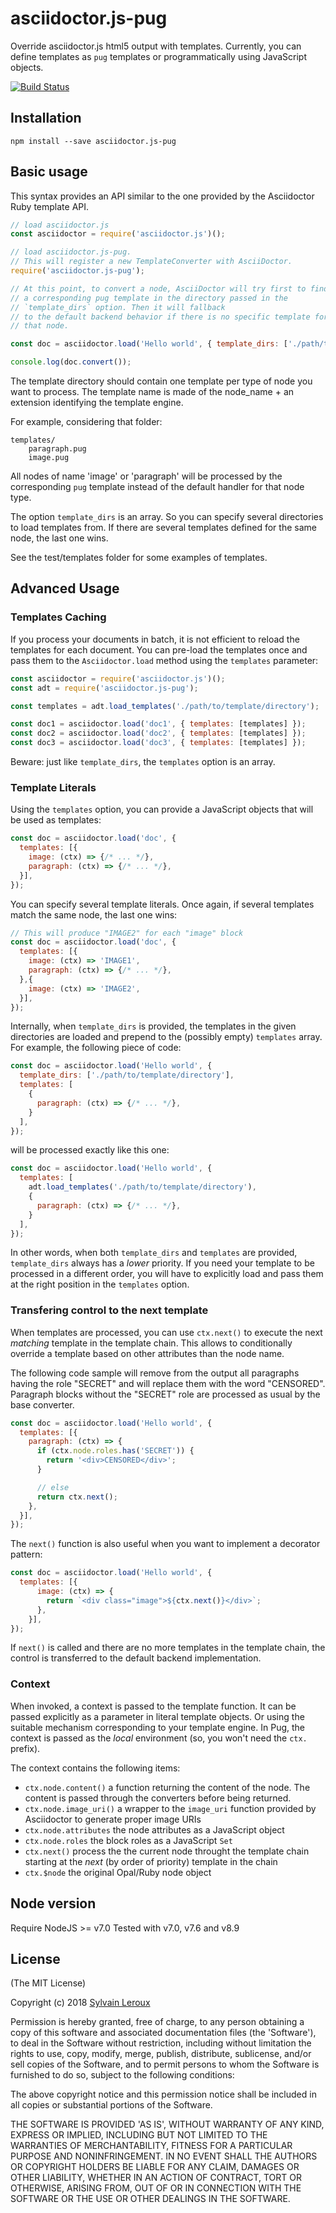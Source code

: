 asciidoctor.js-pug
==================

Override asciidoctor.js html5 output with templates.
Currently, you can define templates as `pug` templates or programmatically using JavaScript objects.


[![Build Status](https://travis-ci.org/s-leroux/asciidoctor.js-pug.png?branch=master)](https://travis-ci.org/s-leroux/asciidoctor.js-pug)

## Installation

    npm install --save asciidoctor.js-pug


## Basic usage
This syntax provides an API similar to the one provided by the Asciidoctor Ruby template API.

```js
// load asciidoctor.js
const asciidoctor = require('asciidoctor.js')();

// load asciidoctor.js-pug.
// This will register a new TemplateConverter with AsciiDoctor.
require('asciidoctor.js-pug');

// At this point, to convert a node, AsciiDoctor will try first to find
// a corresponding pug template in the directory passed in the
// `template_dirs` option. Then it will fallback
// to the default backend behavior if there is no specific template for
// that node.

const doc = asciidoctor.load('Hello world', { template_dirs: ['./path/to/template/directory'] });

console.log(doc.convert());
```

The template directory should contain one template per type of node you want to process. The template name is made of the node_name + an extension identifying the template engine.

For example, considering that folder:

    templates/
        paragraph.pug
        image.pug

All nodes of name 'image' or 'paragraph' will be processed by the corresponding `pug` template instead of the default handler for that node type.

The option `template_dirs` is an array. So you can specify several directories to load templates from. If there are several templates defined for the same node, the last one wins.


See the test/templates folder for some examples of templates.

## Advanced Usage
### Templates Caching
If you process your documents in batch, it is not efficient to reload the templates for each document. You can pre-load the templates once and pass them to the `Asciidoctor.load` method using the `templates` parameter:

```js
const asciidoctor = require('asciidoctor.js')();
const adt = require('asciidoctor.js-pug');

const templates = adt.load_templates('./path/to/template/directory');

const doc1 = asciidoctor.load('doc1', { templates: [templates] });
const doc2 = asciidoctor.load('doc2', { templates: [templates] });
const doc3 = asciidoctor.load('doc3', { templates: [templates] });
```

Beware: just like `template_dirs`, the `templates` option is an array.

### Template Literals
Using the `templates` option, you can provide a JavaScript objects that will be used as templates:

```js
const doc = asciidoctor.load('doc', {
  templates: [{
    image: (ctx) => {/* ... */},
    paragraph: (ctx) => {/* ... */},
  }],
});
```

You can specify several template literals. Once again, if several templates match the same node, the last one wins:

```js
// This will produce "IMAGE2" for each "image" block
const doc = asciidoctor.load('doc', {
  templates: [{
    image: (ctx) => 'IMAGE1',
    paragraph: (ctx) => {/* ... */},
  },{
    image: (ctx) => 'IMAGE2',
  }],
});
```

Internally, when `template_dirs` is provided, the templates in the given directories are loaded and prepend to the (possibly empty) `templates` array.
For example, the following piece of code:

```js
const doc = asciidoctor.load('Hello world', {
  template_dirs: ['./path/to/template/directory'],
  templates: [
    {
      paragraph: (ctx) => {/* ... */},
    }
  ],
});
```

will be processed exactly like this one:

```js
const doc = asciidoctor.load('Hello world', {
  templates: [
    adt.load_templates('./path/to/template/directory'),
    {
      paragraph: (ctx) => {/* ... */},
    }
  ],
});
```

In other words, when both `template_dirs` and `templates` are provided, `template_dirs` always has a _lower_ priority. If you need your template to be processed in a different order, you will have to explicitly load and pass them at the right position in the `templates` option.

### Transfering control to the next template
When templates are processed, you can use `ctx.next()` to execute the next _matching_ template in the template chain. This allows to conditionally override a template based on other attributes than the node name.

The following code sample will remove from the output all paragraphs having the role "SECRET" and will replace them with the word "CENSORED". Paragraph blocks without the "SECRET" role are processed as usual by the base converter.

```js
const doc = asciidoctor.load('Hello world', {
  templates: [{
    paragraph: (ctx) => {
      if (ctx.node.roles.has('SECRET')) {
        return '<div>CENSORED</div>';
      }

      // else
      return ctx.next();
    },
  }],
});
```

The `next()` function is also useful when you want to implement a decorator pattern:

```js
const doc = asciidoctor.load('Hello world', {
  templates: [{
      image: (ctx) => {
        return `<div class="image">${ctx.next()}</div>`;
      },
    }],
});
```

If `next()` is called and there are no more templates in the template chain, the control is transferred to the default backend implementation.

### Context
When invoked, a context is passed to the template function. It can be passed explicitly as a parameter in literal template objects. Or using the suitable mechanism corresponding to your template engine. In Pug, the context is passed as the _local_ environment (so, you won't need the `ctx.` prefix).

The context contains the following items:

* `ctx.node.content()` a function returning the content of the node. The content is passed through the converters before being returned.
* `ctx.node.image_uri()` a wrapper to the `image_uri` function provided by Asciidoctor to generate proper image URIs
* `ctx.node.attributes` the node attributes as a JavaScript object
* `ctx.node.roles` the block roles as a JavaScript `Set`
* `ctx.next()` process the the current node throught the template chain starting at the _next_ (by order of priority) template in the chain
* `ctx.$node` the original Opal/Ruby node object


## Node version
Require NodeJS >= v7.0
Tested with v7.0, v7.6 and v8.9

## License

(The MIT License)

Copyright (c) 2018 [Sylvain Leroux](mailto:sylvain@chicoree.fr)

Permission is hereby granted, free of charge, to any person obtaining
a copy of this software and associated documentation files (the
'Software'), to deal in the Software without restriction, including
without limitation the rights to use, copy, modify, merge, publish,
distribute, sublicense, and/or sell copies of the Software, and to
permit persons to whom the Software is furnished to do so, subject to
the following conditions:

The above copyright notice and this permission notice shall be
included in all copies or substantial portions of the Software.

THE SOFTWARE IS PROVIDED 'AS IS', WITHOUT WARRANTY OF ANY KIND,
EXPRESS OR IMPLIED, INCLUDING BUT NOT LIMITED TO THE WARRANTIES OF
MERCHANTABILITY, FITNESS FOR A PARTICULAR PURPOSE AND NONINFRINGEMENT.
IN NO EVENT SHALL THE AUTHORS OR COPYRIGHT HOLDERS BE LIABLE FOR ANY
CLAIM, DAMAGES OR OTHER LIABILITY, WHETHER IN AN ACTION OF CONTRACT,
TORT OR OTHERWISE, ARISING FROM, OUT OF OR IN CONNECTION WITH THE
SOFTWARE OR THE USE OR OTHER DEALINGS IN THE SOFTWARE.
